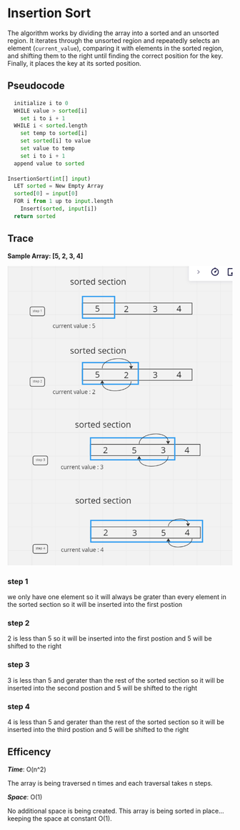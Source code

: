 # Insertion Sort

The algorithm works by dividing the array into a sorted and an unsorted region. It iterates through the unsorted region and repeatedly selects an element (```current_value```), comparing it with elements in the sorted region, and shifting them to the right until finding the correct position for the key. Finally, it places the key at its sorted position.

## Pseudocode

```python Insert(int[] sorted, int value)
  initialize i to 0
  WHILE value > sorted[i]
    set i to i + 1
  WHILE i < sorted.length
    set temp to sorted[i]
    set sorted[i] to value
    set value to temp
    set i to i + 1
  append value to sorted

InsertionSort(int[] input)
  LET sorted = New Empty Array
  sorted[0] = input[0]
  FOR i from 1 up to input.length
    Insert(sorted, input[i])
  return sorted
```

## Trace

**Sample Array: [5, 2, 3, 4]**

![image](./assets/Screenshot%202023-07-10%20220606.png)

### step 1

we only have one element so it will always be grater than every element in the sorted section so it will be inserted into the first postion

### step 2

2 is less than 5 so it will be inserted into the first postion and 5 will be shifted to the right

### step 3

3 is less than 5 and gerater than the rest of the sorted section so it will be inserted into the second postion and 5 will be shifted to the right

### step 4

4 is less than 5 and gerater than the rest of the sorted section so it will be inserted into the third postion and 5 will be shifted to the right

## Efficency

***Time***: O(n^2)

The array is being traversed n times and each traversal takes n steps.

***Space***: O(1)

No additional space is being created. This array is being sorted in place…keeping the space at constant O(1).
